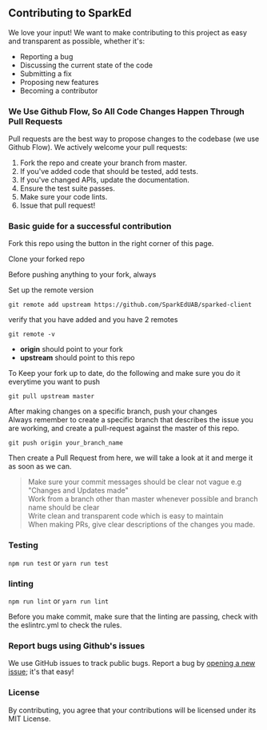 
## Contributing to SparkEd

We love your input! We want to make contributing to this project as easy and transparent as possible, whether it's:

- Reporting a bug
- Discussing the current state of the code
- Submitting a fix
- Proposing new features
- Becoming a contributor

### We Use Github Flow, So All Code Changes Happen Through Pull Requests

Pull requests are the best way to propose changes to the codebase (we use Github Flow). We actively welcome your pull requests:

1. Fork the repo and create your branch from master.
2. If you've added code that should be tested, add tests.
3. If you've changed APIs, update the documentation.
4. Ensure the test suite passes.
5. Make sure your code lints.
6. Issue that pull request!

### Basic guide for a successful contribution

Fork this repo using the button in the right corner of this page.  

Clone your forked repo

Before pushing anything to your fork, always

Set up the remote version

`git remote add upstream https://github.com/SparkEdUAB/sparked-client`

verify that you have added and you have 2 remotes

`git remote -v`

- **origin** should point to your fork
- **upstream** should point to this repo

To Keep your fork up to date, do the following and make sure you do it everytime you want to push      

`git pull upstream master` 

After making changes on a specific branch, push your changes  
Always remember to create a specific branch that describes the issue you are working, and create a pull-request against the master of this repo.

`git push origin your_branch_name` 

Then create a Pull Request from here, we will take a look at it and merge it as soon as we can. 

> Make sure your commit messages should be clear not vague e.g "Changes and Updates made"  
> Work from a branch other than master whenever possible and branch name should be clear  
> Write clean and transparent code which is easy to maintain  
> When making PRs, give clear descriptions of the changes you made.

### Testing

`npm run test` or `yarn run test`

### linting

`npm run lint` or `yarn run lint`

Before you make commit, make sure that the linting are passing, check with the eslintrc.yml to check the rules.

### Report bugs using Github's issues

We use GitHub issues to track public bugs. Report a bug by [opening a new issue](https://github.com/SparkEdUAB/sparked-client/issues); it's that easy!  

### License 
By contributing, you agree that your contributions will be licensed under its MIT License.
